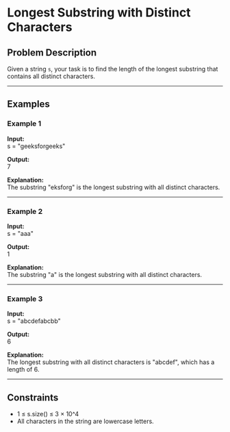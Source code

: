 # Longest Substring with Distinct Characters

## Problem Description
Given a string `s`, your task is to find the length of the longest substring that contains all distinct characters.

---

## Examples

### Example 1
**Input:**  
s = "geeksforgeeks"  

**Output:**  
7  

**Explanation:**  
The substring "eksforg" is the longest substring with all distinct characters.

---

### Example 2
**Input:**  
s = "aaa"  

**Output:**  
1  

**Explanation:**  
The substring "a" is the longest substring with all distinct characters.

---

### Example 3
**Input:**  
s = "abcdefabcbb"  

**Output:**  
6  

**Explanation:**  
The longest substring with all distinct characters is "abcdef", which has a length of 6.

---

## Constraints
- 1 ≤ s.size() ≤ 3 × 10^4  
- All characters in the string are lowercase letters.
